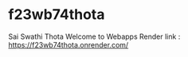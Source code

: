 # f23wb74thota
Sai Swathi Thota
Welcome to Webapps 
Render link : https://f23wb74thota.onrender.com/
